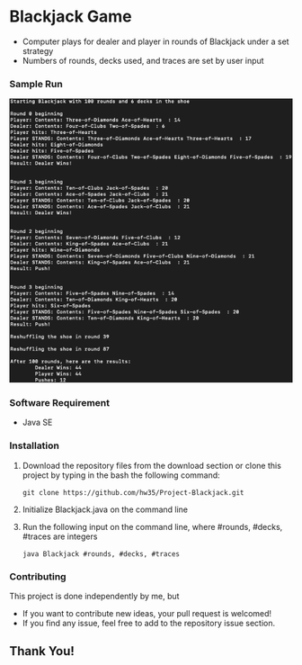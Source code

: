 # Blackjack Game
* Computer plays for dealer and player in rounds of Blackjack under a set strategy
* Numbers of rounds, decks used, and traces are set by user input

### Sample Run
![Blackjack - screenshot](BlackJack_output.png)


### Software Requirement
* Java SE

### Installation

1. Download the repository files from the download section or clone this project by typing in the bash the following command:

       git clone https://github.com/hw35/Project-Blackjack.git
2. Initialize Blackjack.java on the command line
3. Run the following input on the command line, where #rounds, #decks, #traces are integers
       
       java Blackjack #rounds, #decks, #traces

### Contributing
This project is done independently by me, but
- If you want to contribute new ideas, your pull request is welcomed!
- If you find any issue, feel free to add to the repository issue section.

## Thank You!
